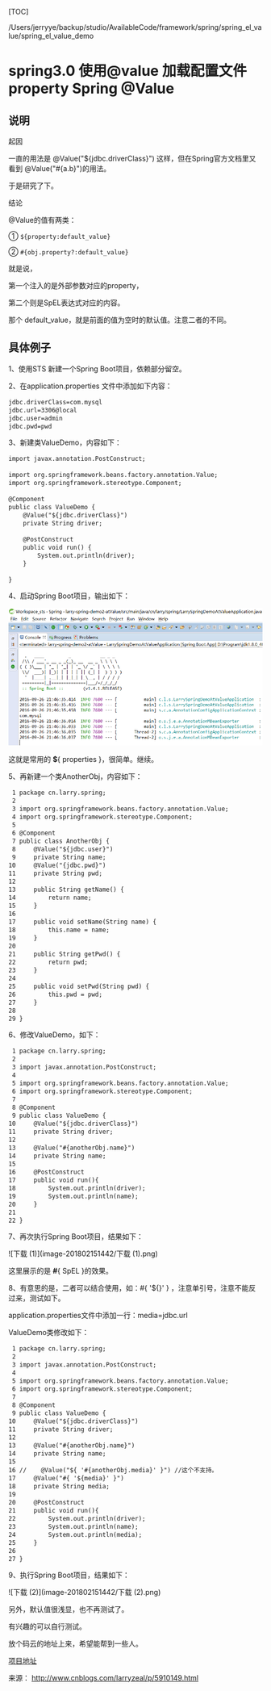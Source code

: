 [TOC]

/Users/jerryye/backup/studio/AvailableCode/framework/spring/spring_el_value/spring_el_value_demo

# spring3.0 使用@value 加载配置文件property   Spring @Value 

## 说明

起因

一直的用法是 @Value("${jdbc.driverClass}") 这样，但在Spring官方文档里又看到 @Value("#{a.b}")的用法。

于是研究了下。

结论

@Value的值有两类：

① `${property:default_value}`

② `#{obj.property?:default_value}`

就是说，

第一个注入的是外部参数对应的property，

第二个则是SpEL表达式对应的内容。

那个 default_value，就是前面的值为空时的默认值。注意二者的不同。

## 具体例子

1、使用STS 新建一个Spring Boot项目，依赖部分留空。

2、在application.properties 文件中添加如下内容：

```
jdbc.driverClass=com.mysql
jdbc.url=3306@local
jdbc.user=admin
jdbc.pwd=pwd
```

3、新建类ValueDemo，内容如下：

```
import javax.annotation.PostConstruct;

import org.springframework.beans.factory.annotation.Value;
import org.springframework.stereotype.Component;

@Component
public class ValueDemo {
    @Value("${jdbc.driverClass}")
    private String driver;

    @PostConstruct
    public void run() {
        System.out.println(driver);
    }

}
```

4、启动Spring Boot项目，输出如下：

![下载](image-201802151442/下载.png)

这就是常用的 **$**{ properties }，很简单。继续。

5、再新建一个类AnotherObj，内容如下：

```
 1 package cn.larry.spring;
 2 
 3 import org.springframework.beans.factory.annotation.Value;
 4 import org.springframework.stereotype.Component;
 5 
 6 @Component
 7 public class AnotherObj {
 8     @Value("${jdbc.user}")
 9     private String name;
10     @Value("{jdbc.pwd}")
11     private String pwd;
12 
13     public String getName() {
14         return name;
15     }
16 
17     public void setName(String name) {
18         this.name = name;
19     }
20 
21     public String getPwd() {
22         return pwd;
23     }
24 
25     public void setPwd(String pwd) {
26         this.pwd = pwd;
27     }
28 
29 }
```

6、修改ValueDemo，如下：

```
 1 package cn.larry.spring;
 2 
 3 import javax.annotation.PostConstruct;
 4 
 5 import org.springframework.beans.factory.annotation.Value;
 6 import org.springframework.stereotype.Component;
 7 
 8 @Component
 9 public class ValueDemo {
10     @Value("${jdbc.driverClass}")
11     private String driver;
12     
13     @Value("#{anotherObj.name}")
14     private String name;
15     
16     @PostConstruct
17     public void run(){
18         System.out.println(driver);
19         System.out.println(name);
20     }
21     
22 }
```

7、再次执行Spring Boot项目，结果如下：

 ![下载 (1)](image-201802151442/下载 (1).png)

这里展示的是 **#**{ SpEL }的效果。

8、有意思的是，二者可以结合使用，如：#{ '${}' } ，注意单引号，注意不能反过来，测试如下。

application.properties文件中添加一行：media=jdbc.url

ValueDemo类修改如下：

```
 1 package cn.larry.spring;
 2 
 3 import javax.annotation.PostConstruct;
 4 
 5 import org.springframework.beans.factory.annotation.Value;
 6 import org.springframework.stereotype.Component;
 7 
 8 @Component
 9 public class ValueDemo {
10     @Value("${jdbc.driverClass}")
11     private String driver;
12     
13     @Value("#{anotherObj.name}")
14     private String name;
15     
16 //    @Value("${ '#{anotherObj.media}' }") //这个不支持。
17     @Value("#{ '${media}' }")
18     private String media;
19     
20     @PostConstruct
21     public void run(){
22         System.out.println(driver);
23         System.out.println(name);
24         System.out.println(media);
25     }
26     
27 }
```

9、执行Spring Boot项目，结果如下：

  ![下载 (2)](image-201802151442/下载 (2).png)

另外，默认值很浅显，也不再测试了。

有兴趣的可以自行测试。

 

放个码云的地址上来，希望能帮到一些人。

[项目地址](https://git.oschina.net/larryzeal/ValueDemo)

来源： <http://www.cnblogs.com/larryzeal/p/5910149.html>